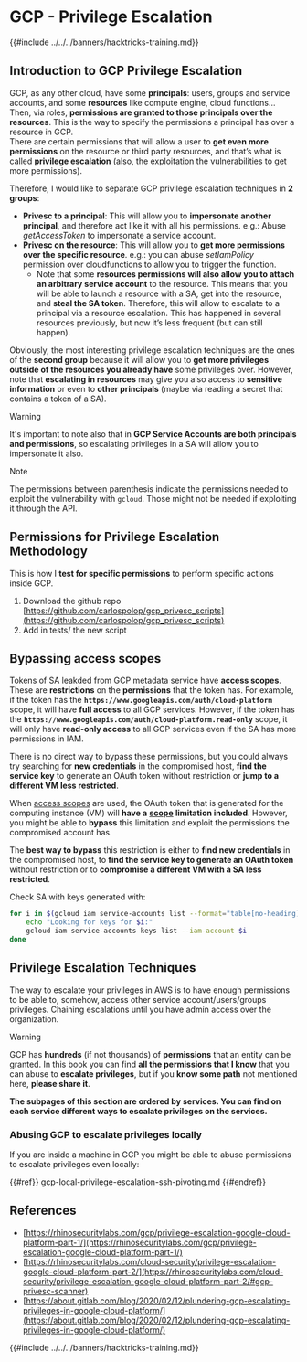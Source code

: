 # GCP - Privilege Escalation

{{#include ../../../banners/hacktricks-training.md}}

## Introduction to GCP Privilege Escalation <a href="#introduction-to-gcp-privilege-escalation" id="introduction-to-gcp-privilege-escalation"></a>

GCP, as any other cloud, have some **principals**: users, groups and service accounts, and some **resources** like compute engine, cloud functions…\
Then, via roles, **permissions are granted to those principals over the resources**. This is the way to specify the permissions a principal has over a resource in GCP.\
There are certain permissions that will allow a user to **get even more permissions** on the resource or third party resources, and that’s what is called **privilege escalation** (also, the exploitation the vulnerabilities to get more permissions).

Therefore, I would like to separate GCP privilege escalation techniques in **2 groups**:

- **Privesc to a principal**: This will allow you to **impersonate another principal**, and therefore act like it with all his permissions. e.g.: Abuse _getAccessToken_ to impersonate a service account.
- **Privesc on the resource**: This will allow you to **get more permissions over the specific resource**. e.g.: you can abuse _setIamPolicy_ permission over cloudfunctions to allow you to trigger the function.
  - Note that some **resources permissions will also allow you to attach an arbitrary service account** to the resource. This means that you will be able to launch a resource with a SA, get into the resource, and **steal the SA token**. Therefore, this will allow to escalate to a principal via a resource escalation. This has happened in several resources previously, but now it’s less frequent (but can still happen).

Obviously, the most interesting privilege escalation techniques are the ones of the **second group** because it will allow you to **get more privileges outside of the resources you already have** some privileges over. However, note that **escalating in resources** may give you also access to **sensitive information** or even to **other principals** (maybe via reading a secret that contains a token of a SA).

> [!WARNING]
> It's important to note also that in **GCP Service Accounts are both principals and permissions**, so escalating privileges in a SA will allow you to impersonate it also.

> [!NOTE]
> The permissions between parenthesis indicate the permissions needed to exploit the vulnerability with `gcloud`. Those might not be needed if exploiting it through the API.

## Permissions for Privilege Escalation Methodology

This is how I **test for specific permissions** to perform specific actions inside GCP.

1. Download the github repo [https://github.com/carlospolop/gcp_privesc_scripts](https://github.com/carlospolop/gcp_privesc_scripts)
2. Add in tests/ the new script

## Bypassing access scopes <a href="#bypassing-access-scopes" id="bypassing-access-scopes"></a>

Tokens of SA leakded from GCP metadata service have **access scopes**. These are **restrictions** on the **permissions** that the token has. For example, if the token has the **`https://www.googleapis.com/auth/cloud-platform`** scope, it will have **full access** to all GCP services. However, if the token has the **`https://www.googleapis.com/auth/cloud-platform.read-only`** scope, it will only have **read-only access** to all GCP services even if the SA has more permissions in IAM.

There is no direct way to bypass these permissions, but you could always try searching for **new credentials** in the compromised host, **find the service key** to generate an OAuth token without restriction or **jump to a different VM less restricted**.

When [access scopes](https://cloud.google.com/compute/docs/access/service-accounts#accesscopesiam) are used, the OAuth token that is generated for the computing instance (VM) will **have a** [**scope**](https://oauth.net/2/scope/) **limitation included**. However, you might be able to **bypass** this limitation and exploit the permissions the compromised account has.

The **best way to bypass** this restriction is either to **find new credentials** in the compromised host, to **find the service key to generate an OAuth token** without restriction or to **compromise a different VM with a SA less restricted**.

Check SA with keys generated with:

```bash
for i in $(gcloud iam service-accounts list --format="table[no-heading](email)"); do
    echo "Looking for keys for $i:"
    gcloud iam service-accounts keys list --iam-account $i
done
```

## Privilege Escalation Techniques

The way to escalate your privileges in AWS is to have enough permissions to be able to, somehow, access other service account/users/groups privileges. Chaining escalations until you have admin access over the organization.

> [!WARNING]
> GCP has **hundreds** (if not thousands) of **permissions** that an entity can be granted. In this book you can find **all the permissions that I know** that you can abuse to **escalate privileges**, but if you **know some path** not mentioned here, **please share it**.

**The subpages of this section are ordered by services. You can find on each service different ways to escalate privileges on the services.**

### Abusing GCP to escalate privileges locally

If you are inside a machine in GCP you might be able to abuse permissions to escalate privileges even locally:

{{#ref}}
gcp-local-privilege-escalation-ssh-pivoting.md
{{#endref}}

## References

- [https://rhinosecuritylabs.com/gcp/privilege-escalation-google-cloud-platform-part-1/](https://rhinosecuritylabs.com/gcp/privilege-escalation-google-cloud-platform-part-1/)
- [https://rhinosecuritylabs.com/cloud-security/privilege-escalation-google-cloud-platform-part-2/](https://rhinosecuritylabs.com/cloud-security/privilege-escalation-google-cloud-platform-part-2/#gcp-privesc-scanner)
- [https://about.gitlab.com/blog/2020/02/12/plundering-gcp-escalating-privileges-in-google-cloud-platform/](https://about.gitlab.com/blog/2020/02/12/plundering-gcp-escalating-privileges-in-google-cloud-platform/)

{{#include ../../../banners/hacktricks-training.md}}




